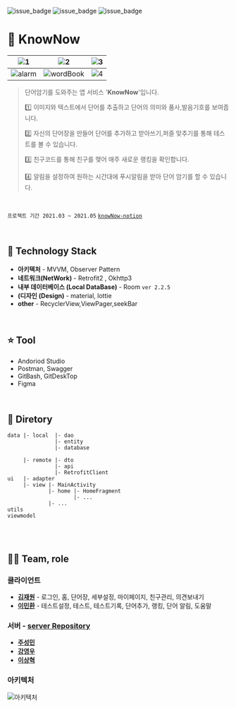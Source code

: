 ![issue_badge](https://img.shields.io/github/contributors/knowNow-Team/client)
![issue_badge](https://img.shields.io/github/license/knowNow-Team/client)
![issue_badge](https://img.shields.io/github/languages/top/knowNow-Team/client)

# 📝 KnowNow

![1](https://user-images.githubusercontent.com/55980680/123798069-ceb44180-d921-11eb-9956-381583df46d0.png)  |   ![2](https://user-images.githubusercontent.com/55980680/123798074-cf4cd800-d921-11eb-9c65-eaf9456cff3a.png) | ![3](https://user-images.githubusercontent.com/55980680/123798077-cfe56e80-d921-11eb-97ce-7ddecd18cd97.png) |
:-------------------------:|:-------------------------:|:-------------------------:
![alarm](https://user-images.githubusercontent.com/55980680/123798060-cd831480-d921-11eb-9f3e-7ea0bfba6bd4.png)  |   ![wordBook](https://user-images.githubusercontent.com/55980680/123798081-cfe56e80-d921-11eb-9fae-a35b41ff9b4d.png) | ![4](https://user-images.githubusercontent.com/55980680/123798050-ca882400-d921-11eb-9315-9e22ccc0e59b.png) 

> 단어암기를 도와주는 앱 서비스 '**KnowNow**'입니다.
>
> 1️⃣ 이미지와 텍스트에서 단어를 추출하고 단어의 의미와 품사,발음기호를 보여줍니다.
>
> 2️⃣ 자신의 단어장을 만들어 단어를 추가하고 받아쓰기,퍼즐 맞추기를 통해 테스트를 볼 수 있습니다.
>
> 3️⃣ 친구코드를 통해 친구를 맺어 매주 새로운 랭킹을 확인합니다.
>
> 4️⃣ 알림을 설정하여 원하는 시간대에 푸시알림을 받아 단어 암기를 할 수 있습니다.

<br>

`프로젝트 기간 2021.03 ~ 2021.05`
[`knowNow-notion`](https://www.notion.so/knowNow-7b40919b365e4356bf1960409f26215a)



<br>

## 📌 Technology Stack

- **아키텍처**  -  MVVM, Observer Pattern
- **네트워크(NetWork)**  -  Retrofit2 , Okhttp3
- **내부 데이터베이스 (Local DataBase)**  -  Room `ver 2.2.5`
- **(디자인 (Design)**  -  material, lottie
- **other** - RecyclerView,ViewPager,seekBar


<br>

## ⭐ Tool

- Andoriod Studio
- Postman, Swagger
- GitBash, GitDeskTop
- Figma

<br>

## 🌳 Diretory

```
data |- local  |- dao 
               |- entity
               |- database
               
     |- remote |- dto
               |- api
               |- RetrofitClient
ui   |- adapter 
     |- view |- MainActivity
             |- home |- HomeFragment
                     |- ...
             |- ...
utils
viewmodel 
```

<br>


<br>


## 👩‍💻 Team, role

### 클라이언트

- **[김재원](https://github.com/ashwon12)** - 로그인, 홈, 단어장, 세부설정, 마이페이지, 친구관리, 의견보내기
- **[이민환](https://github.com/minhvvan)** - 테스트설정, 테스트, 테스트기록, 단어추가, 랭킹, 단어 알림, 도움말


### 서버 - [server Repository](https://github.com/knowNow-Team)
- **[주성민](https://github.com/god9599)** 
- **[강영우](https://github.com/rdd9223)** 
- **[이상혁](https://github.com/ksshlee)** 


### 아키텍처
![아키텍처](https://user-images.githubusercontent.com/55980680/123812194-da5a3500-d92e-11eb-805a-759b262a7fd0.png)


